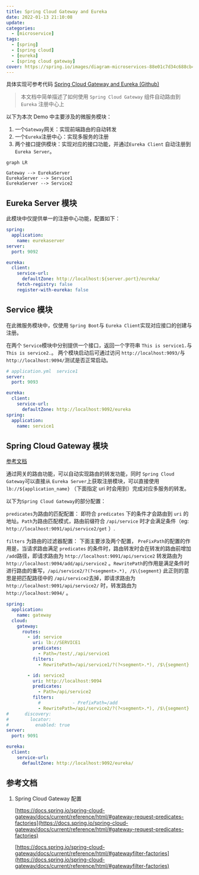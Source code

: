 ```yaml
---
title: Spring Cloud Gateway and Eureka
date: 2022-01-13 21:10:08
update:
categories:
  - [microservice]
tags:
  - [spring]
  - [spring cloud]
  - [eureka]
  - [spring cloud gateway]
cover: https://spring.io/images/diagram-microservices-88e01c7d34c688cb49556435c130d352.svg
---
```


具体实现可参考代码 [Spring Cloud Gateway and Eureka (Github)](https://github.com/tzzs/gatewayEurekaDemo)

> 本文档中简单描述了如何使用 `Spring Cloud Gateway` 组件自动路由到 `Eureka` 注册中心上

以下为本次 Demo 中主要涉及的微服务模块：

1. 一个`Gateway`网关：实现前端路由的自动转发
1. 一个`Eureka`注册中心：实现多服务的注册
1. 两个接口提供模块：实现对应的接口功能，并通过`Eureka Client` 自动注册到 `Eureka Server`。

```mermaid
graph LR

Gateway --> EurekaServer
EurekaServer --> Service1
EurekaServer --> Service2
```

## Eureka Server 模块

此模块中仅提供单一的注册中心功能，配置如下：

```yaml
spring:
  application:
    name: eurekaserver
server:
  port: 9092

eureka:
  client:
    service-url:
      defaultZone: http://localhost:${server.port}/eureka/
    fetch-registry: false
    register-with-eureka: false
```

## Service 模块

在此微服务模块中，仅使用 `Spring Boot`与 `Eureka Client`实现对应接口的创建与注册。 ​

在两个 `Service`模块中分别提供一个接口，返回一个字符串 `This is service1.`与 `This is service2.`。
两个模块启动后可通过访问 `http://localhost:9093/`与 `http://localhost:9094/`测试是否正常启动。
​

```yaml
# application.yml  service1
server:
  port: 9093

eureka:
  client:
    service-url:
      defaultZone: http://localhost:9092/eureka
spring:
  application:
    name: service1
```

## Spring Cloud Gateway 模块

[参考文档](##参考文档)​

通过网关的路由功能，可以自动实现路由的转发功能，同时 `Spring Cloud Gateway`可以直接从 `Eureka Server`上获取注册模块，可以直接使用 `lb://${application_name}` （下面指定
uri 时会用到）完成对应多服务的转发。 ​

以下为`Spring Cloud Gateway`的部分配置： ​

`predicates`为路由的匹配配置： 即符合 `predicates` 下的条件才会路由到 `uri` 的地址。`Path`为路由匹配模式，路由前缀符合 `/api/service` 时才会满足条件（eg:
`http://localhost:9091/api/service2/get` ）. ​

`filters` 为路由的过滤器配置： 下面主要涉及两个配置， `PreFixPath`的配置的作用是，当请求路由满足 `predicates` 的条件时，路由转发时会在转发的路由前增加 `/add`路径，即请求路由为
`http://localhost:9091/api/service2` 转发路由为 `http://localhost:9094/add/api/service2`
。`RewritePath`的作用是满足条件时进行路由的重写，`/api/service2/?(?<segment>.*), /$\{segment}` 此正则的意思是把匹配路径中的 `/api/service2`去掉，即请求路由为
`http://localhost:9091/api/service2/` 时，转发路由为 `http://localhost:9094/` 。

```yaml
spring:
  application:
    name: gateway
  cloud:
    gateway:
      routes:
        - id: service
          uri: lb://SERVICE1
          predicates:
            - Path=/test/,/api/service1
          filters:
            - RewritePath=/api/service1/?(?<segment>.*), /$\{segment}

        - id: service2
          uri: http://localhost:9094
          predicates:
            - Path=/api/service2
          filters:
            #            - PrefixPath=/add
            - RewritePath=/api/service2/?(?<segment>.*), /$\{segment}
#      discovery:
#        locator:
#          enabled: true
server:
  port: 9091

eureka:
  client:
    service-url:
      defaultZone: http://localhost:9092/eureka/
```

## 参考文档

1. Spring Cloud Gateway 配置

   [https://docs.spring.io/spring-cloud-gateway/docs/current/reference/html/#gateway-request-predicates-factories](https://docs.spring.io/spring-cloud-gateway/docs/current/reference/html/#gateway-request-predicates-factories)

   [https://docs.spring.io/spring-cloud-gateway/docs/current/reference/html/#gatewayfilter-factories](https://docs.spring.io/spring-cloud-gateway/docs/current/reference/html/#gatewayfilter-factories)
